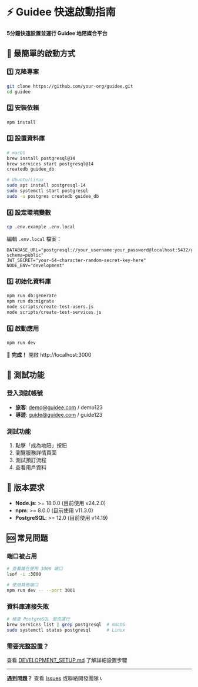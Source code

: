 # ⚡ Guidee 快速啟動指南

**5分鐘快速設置並運行 Guidee 地陪媒合平台**

## 🎯 最簡單的啟動方式

### 1️⃣ 克隆專案
```bash
git clone https://github.com/your-org/guidee.git
cd guidee
```

### 2️⃣ 安裝依賴
```bash
npm install
```

### 3️⃣ 設置資料庫
```bash
# macOS
brew install postgresql@14
brew services start postgresql@14
createdb guidee_db

# Ubuntu/Linux
sudo apt install postgresql-14
sudo systemctl start postgresql
sudo -u postgres createdb guidee_db
```

### 4️⃣ 設定環境變數
```bash
cp .env.example .env.local
```

編輯 `.env.local` 檔案：
```env
DATABASE_URL="postgresql://your_username:your_password@localhost:5432/guidee_db?schema=public"
JWT_SECRET="your-64-character-random-secret-key-here"
NODE_ENV="development"
```

### 5️⃣ 初始化資料庫
```bash
npm run db:generate
npm run db:migrate
node scripts/create-test-users.js
node scripts/create-test-services.js
```

### 6️⃣ 啟動應用
```bash
npm run dev
```

🎉 **完成！** 開啟 http://localhost:3000

## 🧪 測試功能

### 登入測試帳號
- **旅客**: demo@guidee.com / demo123
- **導遊**: guide@guidee.com / guide123

### 測試功能
1. 點擊「成為地陪」按鈕
2. 瀏覽服務詳情頁面
3. 測試預訂流程
4. 查看用戶資料

## 🔧 版本要求

- **Node.js**: >= 18.0.0 (目前使用 v24.2.0)
- **npm**: >= 8.0.0 (目前使用 v11.3.0)  
- **PostgreSQL**: >= 12.0 (目前使用 v14.19)

## 🆘 常見問題

### 端口被占用
```bash
# 查看誰在使用 3000 端口
lsof -i :3000

# 使用其他端口
npm run dev -- --port 3001
```

### 資料庫連接失敗
```bash
# 檢查 PostgreSQL 是否運行
brew services list | grep postgresql  # macOS
sudo systemctl status postgresql      # Linux
```

### 需要完整設置？
查看 [DEVELOPMENT_SETUP.md](./DEVELOPMENT_SETUP.md) 了解詳細設置步驟

---

**遇到問題？** 查看 [Issues](https://github.com/your-org/guidee/issues) 或聯絡開發團隊 📞